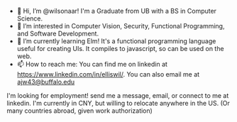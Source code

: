 - 👋 Hi, I’m @wilsonaar! I'm a Graduate from UB with a BS in Computer Science. 
- 👀 I’m interested in Computer Vision, Security, Functional Programming, and Software Development.
- 🌱 I’m currently learning Elm! It's a functional programming language useful for creating UIs. It compiles to javascript, so can be used on the web.
- 📫 How to reach me: You can find me on linkedin at https://www.linkedin.com/in/elliswil/. You can also email me at ajw43@buffalo.edu

I'm looking for employment! send me a message, email, or connect to me at linkedin. 
I'm currently in CNY, but willing to relocate anywhere in the US. (Or many countries abroad, given work authorization)

<!---
